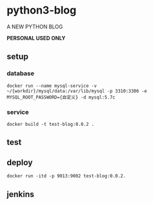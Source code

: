 python3-blog
======================

A NEW PYTHON BLOG 

**PERSONAL USED ONLY**

## setup
### database
```shell
docker run --name mysql-service -v ~/{workdir}/mysql/data:/var/lib/mysql -p 3310:3306 -e MYSQL_ROOT_PASSWORD={自定义} -d mysql:5.7c

```
 

### service
```shell
docker build -t test-blog:0.0.2 . 
```
 


## test

## deploy


```shell
docker run -itd -p 9013:9002 test-blog:0.0.2.
```

## jenkins

